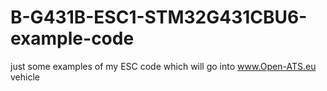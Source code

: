 # B-G431B-ESC1-STM32G431CBU6-example-code

just some examples of my ESC code which will go into www.Open-ATS.eu vehicle

